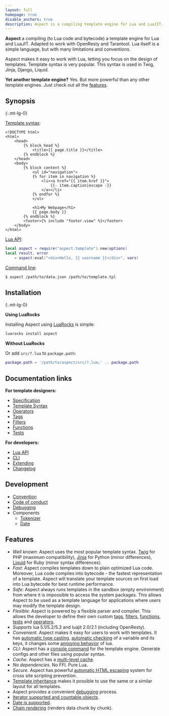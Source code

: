 ```yaml
---
layout: full
homepage: true
disable_anchors: true
description: Aspect is a compiling template engine for Lua and LuaJIT.
---
```


<!-- {% raw %} -->

**Aspect** a compiling (to Lua code and bytecode) a template engine for Lua and LuaJIT. Adapted to work with OpenResty and Tarantool. 
Lua itself is a simple language, but with many limitations and conventions. 

Aspect makes it easy to work with Lua, letting you focus on the design of templates. 
Template syntax is very popular. This syntax is used in Twig, Jinja, Django, Liquid.

**Yet another template engine?** Yes. But more powerful than any other template engines. Just check out all the [features](#features).

<!-- <img align="right" src="./aspect.png" width="200"> -->


<div class="row">
<div class="col-lg-6" markdown="1">

## Synopsis
{:.mt-lg-0}

[Template syntax](./syntax.md):

```twig
<!DOCTYPE html>
<html>
    <head>
        {% block head %}
            <title>{{ page.title }}</title>
        {% endblock %}
    </head>
    <body>
        {% block content %}
            <ul id="navigation">
            {% for item in navigation %}
                <li><a href="{{ item.href }}">
                    {{- item.caption|escape -}}
                </a></li>
            {% endfor %}
            </ul>
    
            <h1>My Webpage</h1>
            {{ page.body }}
        {% endblock %}
        <footer>{% include "footer.view" %}</footer>
    </body>
</html>
```

[Lua API](./api.md):

```lua
local aspect = require("aspect.template").new(options)
local result, error 
    = aspect:eval("<div>Hello, {{ username }}</div>", vars)
```

[Command line](./cli.md):

```bash
$ aspect /path/to/data.json /path/to/template.tpl
```

</div>
<div class="col-lg-6" markdown="1">

## Installation
{:.mt-lg-0}

**Using LuaRocks**

Installing Aspect using [LuaRocks](https://luarocks.org) is simple:

```bash
luarocks install aspect
```

**Without LuaRocks**

Or add `src/?.lua` to `package.path`:

```lua
package.path = '/path/to/aspect/src/?.lua;' .. package.path
```

## Documentation links

<div class="row">
<div class="col-lg-6" markdown="1">

**For template designers:**

- [Specification](./spec.md)
- [Template Syntax](./syntax.md)
- [Operators](./syntax.md#operators)
- [Tags](./tags.md)
- [Filters](./filters.md)
- [Functions](./funcs.md)
- [Tests](./tests.md)

</div>
<div class="col-lg-6" markdown="1">

**For developers:**

- [Lua API](./api.md)
- [CLI](./cli.md)
- [Extending](./api.md#extending)
- [Changelog](https://github.com/unifire-app/aspect/blob/master/changelog.md)

</div>
</div>

## Development

- [Convention](./dev.md#convention)
- [Code of conduct](https://github.com/unifire-app/aspect/blob/master/CODE_OF_CONDUCT.md)
- [Debugging](./dev.md#debug)
- Components
  - [Tokenizer](./dev/tokenizer.md)
  - [Date](./dev/date.md)

</div>
</div>

## Features

* _Well known_: Aspect uses the most popular template syntax. 
  [Twig](https://twig.symfony.com/) for PHP (maximum compatibility), [Jinja](https://jinja.palletsprojects.com/) for Python (minor differences), [Liquid](https://shopify.github.io/liquid/) for Ruby (minor syntax differences).
* _Fast_: Aspect compiles templates down to plain optimized Lua code. 
  Moreover, Lua code compiles into bytecode - the fastest representation of a template.
  Aspect will translate your template sources on first load into Lua bytecode for best runtime performance.
* _Safe_: Aspect always runs templates in the sandbox (empty environment) from where it is impossible to access the system packages.
  This allows Aspect to be used as a template language for applications where users may modify the template design.
* _Flexible_: Aspect is powered by a flexible parser and compiler. 
  This allows the developer to define their own custom [tags](api.md#add-tags), 
  [filters](api.md#add-filters), [functions](api.md#add-functions), [tests](api.md#add-tests) and [operators](api.md#add-operators).
* _Supports_ lua 5.1/5.2/5.3 and luajit 2.0/2.1 (including OpenResty).
* _Convenient_. Aspect makes it easy for users to work with templates. 
  It has [automatic type casting](spec.md#working-with-strings), [automatic checking](spec.md#working-with-keys) of a variable and its keys, 
  it changes some [annoying behavior](spec.md) of lua.
* _CLI_: Aspect has a [console command](./cli.md) for the template engine. 
  Generate configs and other files using popular syntax.
* _Cache_. Aspect has a [multi-level cache](./api.md#cache).
* _No dependencies_. No FFI. Pure Lua. 
* _Secure_. Aspect has powerful [automatic HTML escaping](./syntax.md#html-escaping) system for cross site scripting prevention.
* [Template inheritance](./syntax.md#template-inheritance) makes it possible to use the same or a similar layout for all templates.
* Aspect provides a convenient [debugging](api.md#debug-templates) process.
* [Iterator supported and countable objects](./api.md#iterator-and-countable-objects).
* [Date is supported](./filters/date.md).
* [Chain rendering](./api.md#rendering-templates) (renders data chunk by chunk).

<!-- {% endraw %} -->
